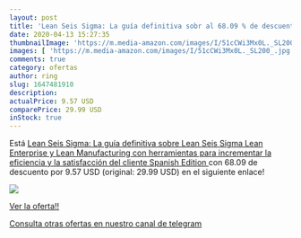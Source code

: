 ```yaml
---
layout: post
title: 'Lean Seis Sigma: La guía definitiva sobr al 68.09 % de descuento'
date: 2020-04-13 15:27:35
thumbnailImage: 'https://m.media-amazon.com/images/I/51cCWi3Mx0L._SL200_.jpg'
images: [ 'https://m.media-amazon.com/images/I/51cCWi3Mx0L._SL200_.jpg' ]
comments: true
category: ofertas
author: ring
slug: 1647481910
description:
actualPrice: 9.57 USD
comparePrice: 29.99 USD
inStock: true
---
```


Está [Lean Seis Sigma: La guía definitiva sobre Lean Seis Sigma  Lean Enterprise y Lean Manufacturing  con herramientas para incrementar la eficiencia y la satisfacción del cliente  Spanish Edition ](https://www.amazon.com/dp/1647481910/?tag=redken08-20) con 68.09 de descuento por 9.57 USD (original: 29.99 USD) en el siguiente enlace!

[![](https://m.media-amazon.com/images/I/51cCWi3Mx0L._SL200_.jpg)](https://www.amazon.com/dp/1647481910/?tag=redken08-20)

[Ver la oferta!!](https://www.amazon.com/dp/1647481910/?tag=redken08-20)

[Consulta otras ofertas en nuestro canal de telegram](https://t.me/s/ofertas25)
